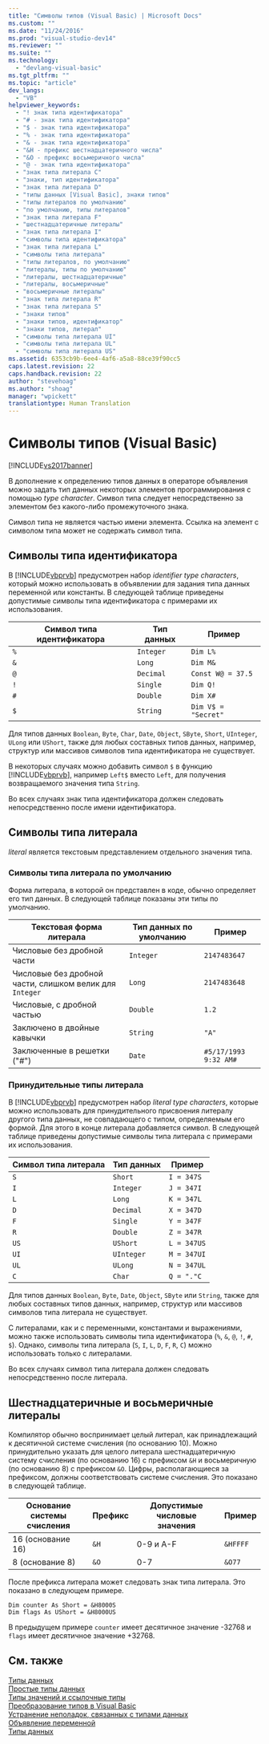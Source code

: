 ```yaml
---
title: "Символы типов (Visual Basic) | Microsoft Docs"
ms.custom: ""
ms.date: "11/24/2016"
ms.prod: "visual-studio-dev14"
ms.reviewer: ""
ms.suite: ""
ms.technology: 
  - "devlang-visual-basic"
ms.tgt_pltfrm: ""
ms.topic: "article"
dev_langs: 
  - "VB"
helpviewer_keywords: 
  - "! знак типа идентификатора"
  - "# - знак типа идентификатора"
  - "$ - знак типа идентификатора"
  - "% - знак типа идентификатора"
  - "& - знак типа идентификатора"
  - "&H - префикс шестнадцатеричного числа"
  - "&O - префикс восьмеричного числа"
  - "@ - знак типа идентификатора"
  - "знак типа литерала С"
  - "знаки, тип идентификатора"
  - "знак типа литерала D"
  - "типы данных [Visual Basic], знаки типов"
  - "типы литералов по умолчанию"
  - "по умолчанию, типы литералов"
  - "знак типа литерала F"
  - "шестнадцатеричные литералы"
  - "знак типа литерала I"
  - "символы типа идентификатора"
  - "знак типа литерала L"
  - "символы типа литерала"
  - "типы литералов, по умолчанию"
  - "литералы, типы по умолчанию"
  - "литералы, шестнадцатеричные"
  - "литералы, восьмеричные"
  - "восьмеричные литералы"
  - "знак типа литерала R"
  - "знак типа литерала S"
  - "знаки типов"
  - "знаки типов, идентификатор"
  - "знаки типов, литерал"
  - "символы типа литерала UI"
  - "символы типа литерала UL"
  - "символы типа литерала US"
ms.assetid: 6353cb9b-6ee4-4af6-a5a8-88ce39f90cc5
caps.latest.revision: 22
caps.handback.revision: 22
author: "stevehoag"
ms.author: "shoag"
manager: "wpickett"
translationtype: Human Translation
---
```

# Символы типов (Visual Basic)
[!INCLUDE[vs2017banner](../../../../csharp/includes/vs2017banner.md)]

В дополнение к определению типов данных в операторе объявления можно задать тип данных некоторых элементов программирования с помощью *type character*.  Символ типа следует непосредственно за элементом без какого\-либо промежуточного знака.  
  
 Символ типа не является частью имени элемента.  Ссылка на элемент с символом типа может не содержать символ типа.  
  
## Символы типа идентификатора  
 В [!INCLUDE[vbprvb](../../../../csharp/programming-guide/concepts/linq/includes/vbprvb_md.md)] предусмотрен набор *identifier type characters*, который можно использовать в объявлении для задания типа данных переменной или константы.  В следующей таблице приведены допустимые символы типа идентификатора с примерами их использования.  
  
|Символ типа идентификатора|Тип данных|Пример|  
|--------------------------------|----------------|------------|  
|`%`|`Integer`|`Dim L%`|  
|`&`|`Long`|`Dim M&`|  
|`@`|`Decimal`|`Const W@ = 37.5`|  
|`!`|`Single`|`Dim Q!`|  
|`#`|`Double`|`Dim X#`|  
|`$`|`String`|`Dim V$ = "Secret"`|  
  
 Для типов данных `Boolean`, `Byte`, `Char`, `Date`, `Object`, `SByte`, `Short`, `UInteger`, `ULong` или `UShort`, также для любых составных типов данных, например, структур или массивов символов типа идентификатора не существует.  
  
 В некоторых случаях можно добавить символ `$` в функцию [!INCLUDE[vbprvb](../../../../csharp/programming-guide/concepts/linq/includes/vbprvb_md.md)], например `Left$` вместо `Left`, для получения возвращаемого значения типа `String`.  
  
 Во всех случаях знак типа идентификатора должен следовать непосредственно после имени идентификатора.  
  
## Символы типа литерала  
 *literal* является текстовым представлением отдельного значения типа.  
  
### Символы типа литерала по умолчанию  
 Форма литерала, в которой он представлен в коде, обычно определяет его тип данных.  В следующей таблице показаны эти типы по умолчанию.  
  
|Текстовая форма литерала|Тип данных по умолчанию|Пример|  
|------------------------------|-----------------------------|------------|  
|Числовые без дробной части|`Integer`|`2147483647`|  
|Числовые без дробной части, слишком велик для `Integer`|`Long`|`2147483648`|  
|Числовые, с дробной частью|`Double`|`1.2`|  
|Заключено в двойные кавычки|`String`|`"A"`|  
|Заключенные в решетки \("\#"\)|`Date`|`#5/17/1993 9:32 AM#`|  
  
### Принудительные типы литерала  
 В [!INCLUDE[vbprvb](../../../../csharp/programming-guide/concepts/linq/includes/vbprvb_md.md)] предусмотрен набор *literal type characters*, которые можно использовать для принудительного присвоения литералу другого типа данных, не совпадающего с типом, определяемым его формой.  Для этого в конце литерала добавляется символ.  В следующей таблице приведены допустимые символы типа литерала с примерами их использования.  
  
|Символ типа литерала|Тип данных|Пример|  
|--------------------------|----------------|------------|  
|`S`|`Short`|`I = 347S`|  
|`I`|`Integer`|`J = 347I`|  
|`L`|`Long`|`K = 347L`|  
|`D`|`Decimal`|`X = 347D`|  
|`F`|`Single`|`Y = 347F`|  
|`R`|`Double`|`Z = 347R`|  
|`US`|`UShort`|`L = 347US`|  
|`UI`|`UInteger`|`M = 347UI`|  
|`UL`|`ULong`|`N = 347UL`|  
|`C`|`Char`|`Q = "."C`|  
  
 Для типов данных `Boolean`, `Byte`, `Date`, `Object`, `SByte` или `String`, также для любых составных типов данных, например, структур или массивов символов типа литерала не существует.  
  
 С литералами, как и с переменными, константами и выражениями, можно также использовать символы типа идентификатора \(`%`, `&`, `@`, `!`, `#`, `$`\).  Однако, символы типа литерала \(`S`, `I`, `L`, `D`, `F`, `R`, `C`\) можно использовать только с литералами.  
  
 Во всех случаях символ типа литерала должен следовать непосредственно после литерала.  
  
## Шестнадцатеричные и восьмеричные литералы  
 Компилятор обычно воспринимает целый литерал, как принадлежащий к десятичной системе счисления \(по основанию 10\).  Можно принудительно указать для целого литерала шестнадцатеричную систему счисления \(по основанию 16\) с префиксом `&H` и восьмеричную \(по основанию 8\) с префиксом `&O`.  Цифры, располагающиеся за префиксом, должны соответствовать системе счисления.  Это показано в следующей таблице.  
  
|Основание системы счисления|Префикс|Допустимые числовые значения|Пример|  
|---------------------------------|-------------|----------------------------------|------------|  
|16 \(основание 16\)|`&H`|0\-9 и A\-F|`&HFFFF`|  
|8 \(основание 8\)|`&O`|0\-7|`&O77`|  
  
 После префикса литерала может следовать знак типа литерала.  Это показано в следующем примере.  
  
```  
Dim counter As Short = &H8000S  
Dim flags As UShort = &H8000US  
```  
  
 В предыдущем примере `counter` имеет десятичное значение \-32768 и `flags` имеет десятичное значение \+32768.  
  
## См. также  
 [Типы данных](../../../../visual-basic/programming-guide/language-features/data-types/index.md)   
 [Простые типы данных](../../../../visual-basic/programming-guide/language-features/data-types/elementary-data-types.md)   
 [Типы значений и ссылочные типы](../../../../visual-basic/programming-guide/language-features/data-types/value-types-and-reference-types.md)   
 [Преобразование типов в Visual Basic](../../../../visual-basic/programming-guide/language-features/data-types/type-conversions.md)   
 [Устранение неполадок, связанных с типами данных](../../../../visual-basic/programming-guide/language-features/data-types/troubleshooting-data-types.md)   
 [Объявление переменной](../../../../visual-basic/programming-guide/language-features/variables/variable-declaration.md)   
 [Типы данных](../../../../visual-basic/language-reference/data-types/data-type-summary.md)
